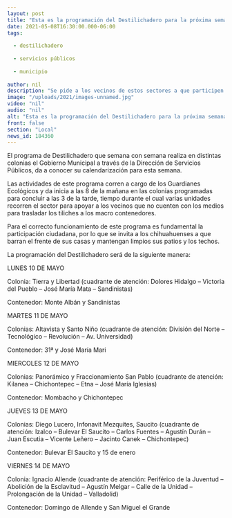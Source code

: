 ```yaml
---
layout: post
title: "Esta es la programación del Destilichadero para la próxima semana"
date: 2021-05-08T16:30:00.000-06:00
tags:
  
  - destilichadero
  
  - servicios públicos
  
  - municipio
  
author: nil
description: "Se pide a los vecinos de estos sectores a que participen barriendo el frente de sus casas y sus patios"
image: "/uploads/2021/images-unnamed.jpg"
video: "nil"
audio: "nil"
alt: "Esta es la programación del Destilichadero para la próxima semana"
front: false
section: "Local"
news_id: 184360
---
```


El programa de Destilichadero que semana con semana realiza en distintas colonias el Gobierno Municipal a través de la Dirección de Servicios Públicos, da a conocer su calendarización para esta semana.

 

Las actividades de este programa corren a cargo de los Guardianes Ecológicos y da inicia a las 8 de la mañana en las colonias programadas para concluir a las 3 de la tarde, tiempo durante el cual varias unidades recorren el sector para apoyar a los vecinos que no cuenten con los medios para trasladar los tiliches a los macro contenedores.

 

Para el correcto funcionamiento de este programa es fundamental la participación ciudadana, por lo que se invita a los chihuahuenses a que barran el frente de sus casas y mantengan limpios sus patios y los techos.

 

La programación del Destilichadero será de la siguiente manera:

 

LUNES 10 DE MAYO

Colonia: Tierra y Libertad (cuadrante de atención: Dolores Hidalgo – Victoria del Pueblo – José María Mata – Sandinistas)

Contenedor: Monte Albán y Sandinistas

 

MARTES 11 DE MAYO

Colonias: Altavista y Santo Niño (cuadrante de atención: División del Norte – Tecnológico – Revolución – Av. Universidad)

Contenedor: 31ª y José María Mari

 

MIERCOLES 12 DE MAYO

Colonias: Panorámico y Fraccionamiento San Pablo (cuadrante de atención: Kilanea – Chichontepec – Etna – José María Iglesias)

Contenedor: Mombacho y Chichontepec

 

JUEVES 13 DE MAYO

Colonias: Diego Lucero, Infonavit Mezquites, Saucito (cuadrante de atención: Izalco – Bulevar El Saucito – Carlos Fuentes – Agustín Durán – Juan Escutia – Vicente Leñero – Jacinto Canek – Chichontepec)

Contenedor: Bulevar El Saucito y 15 de enero

 

VIERNES 14 DE MAYO

Colonia: Ignacio Allende (cuadrante de atención: Periférico de la Juventud – Abolición de la Esclavitud – Agustín Melgar – Calle de la Unidad – Prolongación de la Unidad – Valladolid)

Contenedor: Domingo de Allende y San Miguel el Grande 